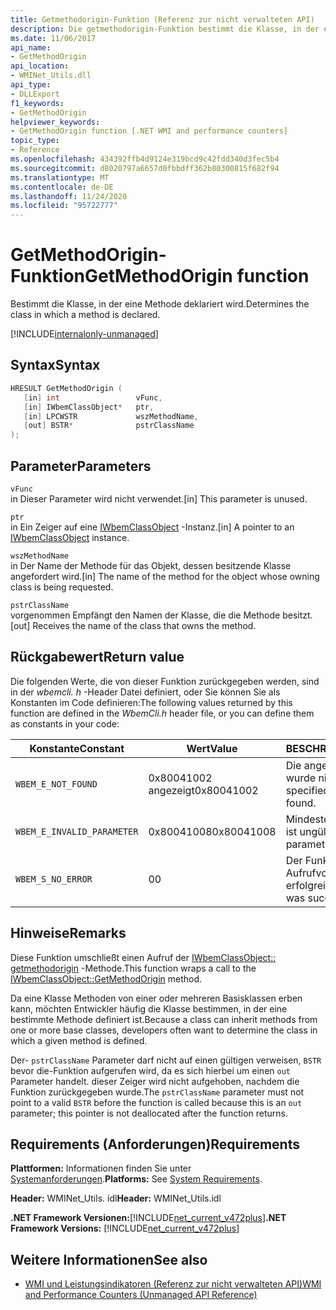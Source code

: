 ```yaml
---
title: Getmethodorigin-Funktion (Referenz zur nicht verwalteten API)
description: Die getmethodorigin-Funktion bestimmt die Klasse, in der eine Methode deklariert wird.
ms.date: 11/06/2017
api_name:
- GetMethodOrigin
api_location:
- WMINet_Utils.dll
api_type:
- DLLExport
f1_keywords:
- GetMethodOrigin
helpviewer_keywords:
- GetMethodOrigin function [.NET WMI and performance counters]
topic_type:
- Reference
ms.openlocfilehash: 434392ffb4d9124e319bcd9c42fdd340d3fec5b4
ms.sourcegitcommit: d8020797a6657d0fbbdff362b80300815f682f94
ms.translationtype: MT
ms.contentlocale: de-DE
ms.lasthandoff: 11/24/2020
ms.locfileid: "95722777"
---
```

# <a name="getmethodorigin-function"></a><span data-ttu-id="a109e-103">GetMethodOrigin-Funktion</span><span class="sxs-lookup"><span data-stu-id="a109e-103">GetMethodOrigin function</span></span>

<span data-ttu-id="a109e-104">Bestimmt die Klasse, in der eine Methode deklariert wird.</span><span class="sxs-lookup"><span data-stu-id="a109e-104">Determines the class in which a method is declared.</span></span>

[!INCLUDE[internalonly-unmanaged](../../../../includes/internalonly-unmanaged.md)]

## <a name="syntax"></a><span data-ttu-id="a109e-105">Syntax</span><span class="sxs-lookup"><span data-stu-id="a109e-105">Syntax</span></span>  
  
```cpp  
HRESULT GetMethodOrigin (
   [in] int                 vFunc,
   [in] IWbemClassObject*   ptr,
   [in] LPCWSTR             wszMethodName,
   [out] BSTR*              pstrClassName
);
```  

## <a name="parameters"></a><span data-ttu-id="a109e-106">Parameter</span><span class="sxs-lookup"><span data-stu-id="a109e-106">Parameters</span></span>

`vFunc`  
<span data-ttu-id="a109e-107">in Dieser Parameter wird nicht verwendet.</span><span class="sxs-lookup"><span data-stu-id="a109e-107">[in] This parameter is unused.</span></span>

`ptr`  
<span data-ttu-id="a109e-108">in Ein Zeiger auf eine [IWbemClassObject](/windows/desktop/api/wbemcli/nn-wbemcli-iwbemclassobject) -Instanz.</span><span class="sxs-lookup"><span data-stu-id="a109e-108">[in] A pointer to an [IWbemClassObject](/windows/desktop/api/wbemcli/nn-wbemcli-iwbemclassobject) instance.</span></span>

`wszMethodName`  
<span data-ttu-id="a109e-109">in Der Name der Methode für das Objekt, dessen besitzende Klasse angefordert wird.</span><span class="sxs-lookup"><span data-stu-id="a109e-109">[in] The name of the method for the object whose owning class is being requested.</span></span>

`pstrClassName`  
<span data-ttu-id="a109e-110">vorgenommen Empfängt den Namen der Klasse, die die Methode besitzt.</span><span class="sxs-lookup"><span data-stu-id="a109e-110">[out] Receives the name of the class that owns the method.</span></span>

## <a name="return-value"></a><span data-ttu-id="a109e-111">Rückgabewert</span><span class="sxs-lookup"><span data-stu-id="a109e-111">Return value</span></span>

<span data-ttu-id="a109e-112">Die folgenden Werte, die von dieser Funktion zurückgegeben werden, sind in der *wbemcli. h* -Header Datei definiert, oder Sie können Sie als Konstanten im Code definieren:</span><span class="sxs-lookup"><span data-stu-id="a109e-112">The following values returned by this function are defined in the *WbemCli.h* header file, or you can define them as constants in your code:</span></span>

|<span data-ttu-id="a109e-113">Konstante</span><span class="sxs-lookup"><span data-stu-id="a109e-113">Constant</span></span>  |<span data-ttu-id="a109e-114">Wert</span><span class="sxs-lookup"><span data-stu-id="a109e-114">Value</span></span>  |<span data-ttu-id="a109e-115">BESCHREIBUNG</span><span class="sxs-lookup"><span data-stu-id="a109e-115">Description</span></span>  |
|---------|---------|---------|
|`WBEM_E_NOT_FOUND` | <span data-ttu-id="a109e-116">0x80041002 angezeigt</span><span class="sxs-lookup"><span data-stu-id="a109e-116">0x80041002</span></span> | <span data-ttu-id="a109e-117">Die angegebene Methode wurde nicht gefunden.</span><span class="sxs-lookup"><span data-stu-id="a109e-117">The specified method was not found.</span></span> |
|`WBEM_E_INVALID_PARAMETER` | <span data-ttu-id="a109e-118">0x80041008</span><span class="sxs-lookup"><span data-stu-id="a109e-118">0x80041008</span></span> | <span data-ttu-id="a109e-119">Mindestens ein Parameter ist ungültig.</span><span class="sxs-lookup"><span data-stu-id="a109e-119">One or more parameters are not valid.</span></span> |
|`WBEM_S_NO_ERROR` | <span data-ttu-id="a109e-120">0</span><span class="sxs-lookup"><span data-stu-id="a109e-120">0</span></span> | <span data-ttu-id="a109e-121">Der Funktions Aufrufvorgang war erfolgreich.</span><span class="sxs-lookup"><span data-stu-id="a109e-121">The function call was successful.</span></span>  |
  
## <a name="remarks"></a><span data-ttu-id="a109e-122">Hinweise</span><span class="sxs-lookup"><span data-stu-id="a109e-122">Remarks</span></span>

<span data-ttu-id="a109e-123">Diese Funktion umschließt einen Aufruf der [IWbemClassObject:: getmethodorigin](/windows/desktop/api/wbemcli/nf-wbemcli-iwbemclassobject-getmethod) -Methode.</span><span class="sxs-lookup"><span data-stu-id="a109e-123">This function wraps a call to the [IWbemClassObject::GetMethodOrigin](/windows/desktop/api/wbemcli/nf-wbemcli-iwbemclassobject-getmethod) method.</span></span>

<span data-ttu-id="a109e-124">Da eine Klasse Methoden von einer oder mehreren Basisklassen erben kann, möchten Entwickler häufig die Klasse bestimmen, in der eine bestimmte Methode definiert ist.</span><span class="sxs-lookup"><span data-stu-id="a109e-124">Because a class can inherit methods from one or more base classes, developers often want to determine the class in which a given method is defined.</span></span>

<span data-ttu-id="a109e-125">Der- `pstrClassName` Parameter darf nicht auf einen gültigen verweisen, `BSTR` bevor die-Funktion aufgerufen wird, da es sich hierbei um einen `out` Parameter handelt. dieser Zeiger wird nicht aufgehoben, nachdem die Funktion zurückgegeben wurde.</span><span class="sxs-lookup"><span data-stu-id="a109e-125">The `pstrClassName` parameter must not point to a valid `BSTR` before the function is called because this is an `out` parameter; this pointer is not deallocated after the function returns.</span></span>

## <a name="requirements"></a><span data-ttu-id="a109e-126">Requirements (Anforderungen)</span><span class="sxs-lookup"><span data-stu-id="a109e-126">Requirements</span></span>  

<span data-ttu-id="a109e-127">**Plattformen:** Informationen finden Sie unter [Systemanforderungen](../../get-started/system-requirements.md).</span><span class="sxs-lookup"><span data-stu-id="a109e-127">**Platforms:** See [System Requirements](../../get-started/system-requirements.md).</span></span>  
  
 <span data-ttu-id="a109e-128">**Header:** WMINet_Utils. idl</span><span class="sxs-lookup"><span data-stu-id="a109e-128">**Header:** WMINet_Utils.idl</span></span>  
  
 <span data-ttu-id="a109e-129">**.NET Framework Versionen:**[!INCLUDE[net_current_v472plus](../../../../includes/net-current-v472plus.md)]</span><span class="sxs-lookup"><span data-stu-id="a109e-129">**.NET Framework Versions:** [!INCLUDE[net_current_v472plus](../../../../includes/net-current-v472plus.md)]</span></span>  
  
## <a name="see-also"></a><span data-ttu-id="a109e-130">Weitere Informationen</span><span class="sxs-lookup"><span data-stu-id="a109e-130">See also</span></span>

- [<span data-ttu-id="a109e-131">WMI und Leistungsindikatoren (Referenz zur nicht verwalteten API)</span><span class="sxs-lookup"><span data-stu-id="a109e-131">WMI and Performance Counters (Unmanaged API Reference)</span></span>](index.md)
